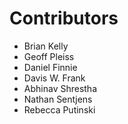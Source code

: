 # Contributors

- Brian Kelly
- Geoff Pleiss
- Daniel Finnie
- Davis W. Frank
- Abhinav Shrestha
- Nathan Sentjens
- Rebecca Putinski